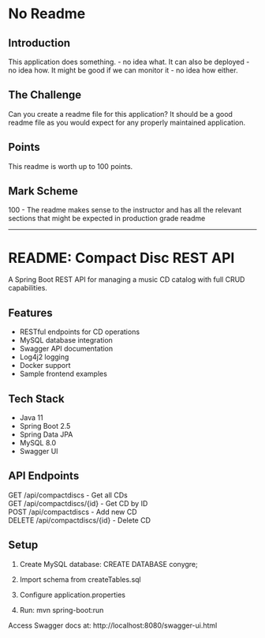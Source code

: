# No Readme

## Introduction
This application does something. - no idea what. 
It can also be deployed - no idea how.
It might be good if we can monitor it - no idea how either.

## The Challenge
Can you create a readme file for this application? It should be a good readme file as you would expect for any properly maintained application.

## Points
This readme is worth up to 100 points.

## Mark Scheme
100 - The readme makes sense to the instructor and has all the relevant sections that might be expected in production grade readme



---


# README: Compact Disc REST API

A Spring Boot REST API for managing a music CD catalog with full CRUD capabilities.

## Features

- RESTful endpoints for CD operations
- MySQL database integration
- Swagger API documentation
- Log4j2 logging
- Docker support
- Sample frontend examples

## Tech Stack

- Java 11
- Spring Boot 2.5
- Spring Data JPA
- MySQL 8.0
- Swagger UI

## API Endpoints

GET    /api/compactdiscs       - Get all CDs  
GET    /api/compactdiscs/{id}  - Get CD by ID  
POST   /api/compactdiscs       - Add new CD  
DELETE /api/compactdiscs/{id}  - Delete CD  

## Setup

1. Create MySQL database:
   CREATE DATABASE conygre;

2. Import schema from createTables.sql

3. Configure application.properties

4. Run:
   mvn spring-boot:run

Access Swagger docs at:
http://localhost:8080/swagger-ui.html